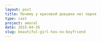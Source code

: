 ```yaml
---
layout: post
title: Почему у красивой девушки нет парня
type: cast
project: amoral
date: 2015-04-26
slug: beautiful-girl-has-no-boyfriend
---
```


